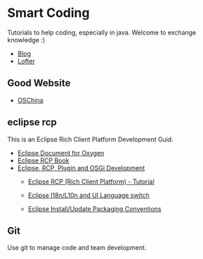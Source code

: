 # Smart Coding
Tutorials to help coding, especially in java. Welcome to exchange knowledge :)
 
* [Blog](https://my.oschina.net/liuyuanyuangogo)
* [Lofter](http://poetryface.lofter.com/)

## Good Website
* [OSChina](https://my.oschina.net/)


## eclipse rcp
This is an Eclipse Rich Client Platform Development Guid.

* [Eclipse Document for Oxygen](https://help.eclipse.org/oxygen/index.jsp)
* [Eclipse RCP Book](https://wiki.eclipse.org/Rich_Client_Platform/Book)
* [Eclipse, RCP, Plugin and OSGi Development](http://www.vogella.com/tutorials/eclipse.html)
  * [Eclipse RCP (Rich Client Platform) - Tutorial](http://www.vogella.com/tutorials/EclipseRCP/article.html)
  * [Eclipse I18n/L10n and UI Language switch](http://www.vogella.com/tutorials/EclipseInternationalization/article.html)
  
  
  * [Eclipse Install/Update Packaging Conventions](https://www.eclipse.org/equinox/p2/repository_packaging.html)
 

## Git
Use git to manage code and team development.


  


